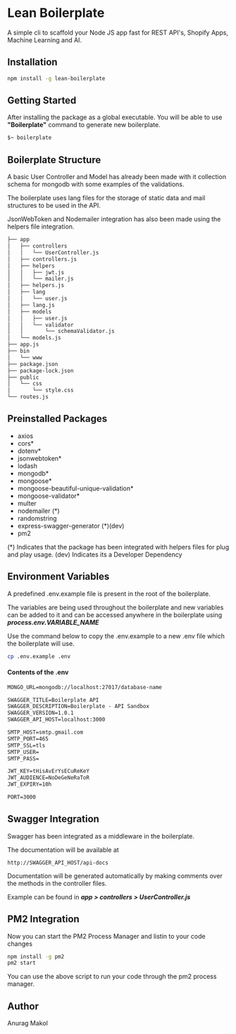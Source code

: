 # Lean Boilerplate

A simple cli to scaffold your Node JS app fast for REST API's, Shopify Apps, Machine Learning and AI. 

## Installation 

```bash
npm install -g lean-boilerplate
```

## Getting Started

After installing the package as a global executable. You will be able to use **"Boilerplate"** command to generate new boilerplate.

```bash
$~ boilerplate
```

## Boilerplate Structure

A basic User Controller and Model has already been made with it collection schema for mongodb with some examples of the validations.

The boilerplate uses lang files for the storage of static data and mail structures to be used in the API.

JsonWebToken and Nodemailer integration has also been made using the helpers file integration.

```bash
├── app
│   ├── controllers
│   │   └── UserController.js
│   ├── controllers.js
│   ├── helpers
│   │   ├── jwt.js
│   │   └── mailer.js
│   ├── helpers.js
│   ├── lang
│   │   └── user.js
│   ├── lang.js
│   ├── models
│   │   ├── user.js
│   │   └── validator
│   │       └── schemaValidator.js
│   └── models.js
├── app.js
├── bin
│   └── www
├── package.json
├── package-lock.json
├── public
│   └── css
│       └── style.css
└── routes.js
```

## Preinstalled Packages

- axios
- cors*
- dotenv*
- jsonwebtoken*
- lodash
- mongodb*
- mongoose*
- mongoose-beautiful-unique-validation*
- mongoose-validator*
- multer
- nodemailer (*)
- randomstring
- express-swagger-generator (*)(dev)
- pm2

(*) Indicates that the package has been integrated with helpers files for plug and play usage. 
(dev) Indicates its a Developer Dependency

## Environment Variables

A predefined .env.example file is present in the root of the boilerplate. 

The variables are being used throughout the boilerplate and new variables can be added to it and can be accessed anywhere in the boilerplate using **_process.env.VARIABLE_NAME_**

Use the command below to copy the .env.example to a new .env file which the boilerplate will use.

```bash
cp .env.example .env
```

#### Contents of the .env

```txt
MONGO_URL=mongodb://localhost:27017/database-name

SWAGGER_TITLE=Boilerplate API
SWAGGER_DESCRIPTION=Boilerplate - API Sandbox
SWAGGER_VERSION=1.0.1
SWAGGER_API_HOST=localhost:3000

SMTP_HOST=smtp.gmail.com
SMTP_PORT=465
SMTP_SSL=tls
SMTP_USER=
SMTP_PASS=

JWT_KEY=tHisAvErYsECuReKeY
JWT_AUDIENCE=NoDeGeNeRaToR
JWT_EXPIRY=10h

PORT=3000
```

## Swagger Integration

Swagger has been integrated as a middleware in the boilerplate. 

The documentation will be available at 

```
http://SWAGGER_API_HOST/api-docs
```

Documentation will be generated automatically by making comments over the methods in the controller files.

Example can be found in **_app > controllers > UserController.js_**

## PM2 Integration

Now you can start the PM2 Process Manager and listin to your code changes 

```bash
npm install -g pm2
pm2 start
```

You can use the above script to run your code through the pm2 process manager.

## Author 

Anurag Makol
